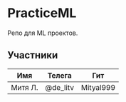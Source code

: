 # PracticeML
Репо для ML проектов.

## Участники
| Имя  | Телега   | Гит       |
|------|---------|-----------|
| Митя Л. | @de_litv | Mityal999 |

